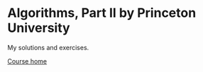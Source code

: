 # Algorithms, Part II by Princeton University

My solutions and exercises.

[Course home](https://www.coursera.org/learn/algorithms-part2/)
